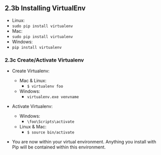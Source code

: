 ## 2.3b Installing VirtualEnv

- Linux:
 - `sudo pip install virtualenv`
- Mac:
 - `sudo pip install virtualenv`
- Windows:
 - `pip install virtualenv`

### 2.3c Create/Activate Virtualenv

- Create Virtualenv:
    - Mac & Linux:
        - `$ virtualenv foo`
    - Windows:
        - `virtualenv.exe venvname`
- Activate Virtualenv:
    - Windows:
        - `\foo\Scripts\activate`
    - Linux & Mac:
        - `$ source bin/activate`

- You are now within your virtual environment. Anything you install with Pip will be contained within this environment.